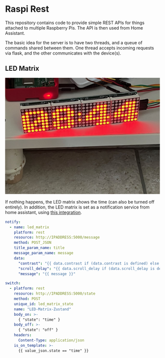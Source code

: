 # Raspi Rest

This repository contains code to provide simple REST APIs for things attached to multiple Raspberry Pis. The API is then used from Home Assistant.

The basic idea for the server is to have two threads, and a queue of commands shared between them. One thread accepts incoming requests via flask, and the other communicates with the device(s).

## LED Matrix

![The LED matrix showing the time](img/led_matrix.jpeg)

If nothing happens, the LED matrix shows the time (can also be turned off entirely). In addition, the LED matrix is set as a notification service from home assistant, using [this integration](https://www.home-assistant.io/integrations/notify.rest/).



```yaml
notify:
  - name: led_matrix
    platform: rest
    resource: http://IPADDRESS:5000/message
    method: POST_JSON
    title_param_name: title
    message_param_name: message
    data:
      "contrast": "{{ data.contrast if (data.contrast is defined) else 255 }}"
      "scroll_delay": "{{ data.scroll_delay if (data.scroll_delay is defined) else 0.06 }}"
      "message": "{{ message }}"
```


```yaml
switch:
  - platform: rest
    resource: http://IPADDRESS:5000/state
    method: POST
    unique_id: led_matrix_state
    name: "LED-Matrix-Zustand"
    body_on: >-
      { "state": "time" }
    body_off: >-
      { "state": "off" }
    headers:
      Content-Type: application/json
    is_on_template: >-
      {{ value_json.state == "time" }}

```
